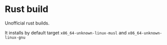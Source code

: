# Rust build

Unofficial rust builds.

It installs by default target `x86_64-unknown-linux-musl` and `x86_64-unknown-linux-gnu`
